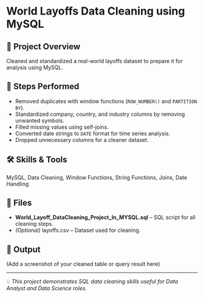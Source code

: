 # World Layoffs Data Cleaning using MySQL

## 📌 Project Overview
Cleaned and standardized a real-world layoffs dataset to prepare it for analysis using MySQL.

## 🔹 Steps Performed
- Removed duplicates with window functions (`ROW_NUMBER()` and `PARTITION BY`).
- Standardized company, country, and industry columns by removing unwanted symbols.
- Filled missing values using self-joins.
- Converted date strings to `DATE` format for time series analysis.
- Dropped unnecessary columns for a cleaner dataset.

## 🛠 Skills & Tools
MySQL, Data Cleaning, Window Functions, String Functions, Joins, Date Handling

## 📂 Files
- **World_Layoff_DataCleaning_Project_In_MYSQL.sql** – SQL script for all cleaning steps.
- *(Optional)* layoffs.csv – Dataset used for cleaning.

## 📸 Output
(Add a screenshot of your cleaned table or query result here)

---

💡 *This project demonstrates SQL data cleaning skills useful for Data Analyst and Data Science roles.*
